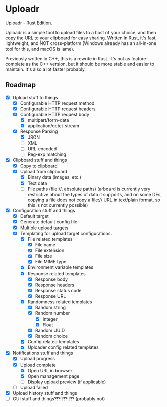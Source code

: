 # Uploadr

Uploadr - Rust Edition.

Uploadr is a simple tool to upload files to a host of your choice, and then copy the URL to your clipboard for easy sharing. Written in Rust, it's fast, lightweight, and NOT cross-platform (Windows already has an all-in-one tool for this, and macOS is lame).

Previously written in C++, this is a rewrite in Rust. It's not as feature-complete as the C++ version, but it should be more stable and easier to maintain. It's also a lot faster probably.

## Roadmap

- [x] Upload stuff to things
  - [x] Configurable HTTP request method
  - [x] Configurable HTTP request headers
  - [x] Configurable HTTP request body
    - [x] multipart/form-data
    - [x] application/octet-stream
  - [x] Response Parsing
    - [x] JSON
    - [ ] XML
    - [ ] URL-encoded
    - [ ] Reg-exp matching
- [x] Clipboard stuff and things
  - [x] Copy to clipboard
  - [x] Upload from clipboard
    - [x] Binary data (images, etc.)
    - [x] Text data
    - [ ] File paths (file://, absolute paths) (arboard is currently very restrictive about the types of data it supports, and on some DEs, copying a file does not copy a file:// URL in text/plain format, so this is not currently possible)
- [x] Configuration stuff and things
  - [x] Default target
  - [x] Generate default config file
  - [x] Multiple upload targets
  - [x] Templating for upload target configurations.
    - [x] File related templates
      - [x] File name
      - [x] File extension
      - [x] File size
      - [x] File MIME type
    - [x] Environment variable templates
    - [x] Response related templates
      - [x] Response body
      - [x] Response headers
      - [x] Response status code
      - [x] Response URL
    - [x] Randomness related templates
      - [x] Random string
      - [x] Random number
        - [x] Integer
        - [x] Float
      - [x] Random UUID
      - [x] Random choice
    - [x] Config related templates
    - [x] Uploader config related templates
- [x] Notifications stuff and things
  - [x] Upload progress
  - [x] Upload complete
    - [x] Open URL in browser
    - [x] Open management page
    - [ ] Display upload preview (if applicable)
  - [ ] Upload failed
- [x] Upload history stuff and things
- [ ] GUI stuff and things?!?!?!?!?!? (probably not)

